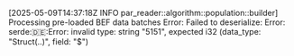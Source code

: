 [2025-05-09T14:37:18Z INFO  par_reader::algorithm::population::builder] Processing pre-loaded BEF data batches
Error: Failed to deserialize: Error: serde::de::Error: invalid type: string "5151", expected i32 (data_type: "Struct(..)", field: "$")
